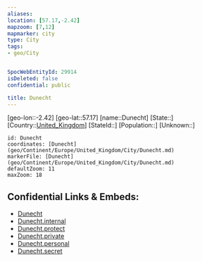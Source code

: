 ```yaml
---
aliases: 
location: [57.17,-2.42]
mapzoom: [7,12] 
mapmarker: city 
type: City
tags:
- geo/City


SpocWebEntityId: 29914
isDeleted: false
confidential: public

title: Dunecht
---
```

[geo-lon::-2.42]
[geo-lat::57.17]
[name::Dunecht]
[State::]
[Country::[United_Kingdom](geo/Continent/Europe/United_Kingdom.md)]
[StateId::]
[Population::]
[Unknown::]


```leaflet
id: Dunecht
coordinates: [Dunecht](geo/Continent/Europe/United_Kingdom/City/Dunecht.md)
markerFile: [Dunecht](geo/Continent/Europe/United_Kingdom/City/Dunecht.md)
defaultZoom: 11 
maxZoom: 18
```


## Confidential Links & Embeds: 
- [Dunecht](../../../../../../_public/geo/Continent/Europe/United_Kingdom/City/Dunecht.md) 
- [Dunecht.internal](../../../../../../_internal/geo/Continent/Europe/United_Kingdom/City/Dunecht.internal.md) 
- [Dunecht.protect](../../../../../../_protect/geo/Continent/Europe/United_Kingdom/City/Dunecht.protect.md) 
- [Dunecht.private](../../../../../../_private/geo/Continent/Europe/United_Kingdom/City/Dunecht.private.md) 
- [Dunecht.personal](../../../../../../_personal/geo/Continent/Europe/United_Kingdom/City/Dunecht.personal.md) 
- [Dunecht.secret](../../../../../../_secret/geo/Continent/Europe/United_Kingdom/City/Dunecht.secret.md) 
